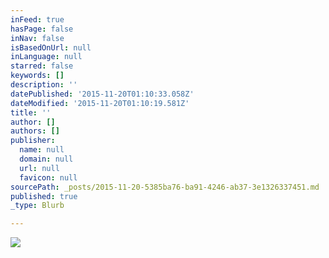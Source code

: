 ```yaml
---
inFeed: true
hasPage: false
inNav: false
isBasedOnUrl: null
inLanguage: null
starred: false
keywords: []
description: ''
datePublished: '2015-11-20T01:10:33.058Z'
dateModified: '2015-11-20T01:10:19.581Z'
title: ''
author: []
authors: []
publisher:
  name: null
  domain: null
  url: null
  favicon: null
sourcePath: _posts/2015-11-20-5385ba76-ba91-4246-ab37-3e1326337451.md
published: true
_type: Blurb

---
```

![](https://the-grid-user-content.s3-us-west-2.amazonaws.com/6294ba7b-9883-44c3-ae2f-700aca4403d2.jpg)